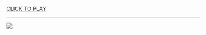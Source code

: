 
<a href="https://premium76.site?title=how_do_you_unblock_games_on_a_school_chromebook&ref=13M">CLICK TO PLAY</a></h3>
<hr>

<a href="https://premium76.site?title=how_do_you_unblock_games_on_a_school_chromebook&ref=13M"><img src="https://clearcache.store/games.png"></a>


